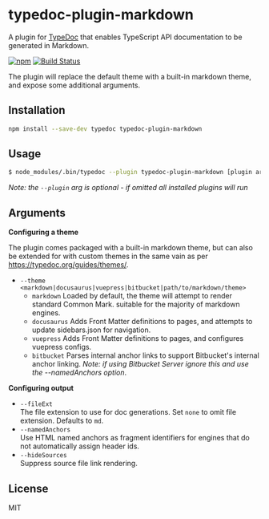 # typedoc-plugin-markdown

A plugin for [TypeDoc](https://github.com/TypeStrong/typedoc) that enables TypeScript API documentation to be generated in Markdown.

[![npm](https://img.shields.io/npm/v/typedoc-plugin-markdown.svg)](https://www.npmjs.com/package/typedoc-plugin-markdown)
[![Build Status](https://travis-ci.org/tgreyuk/typedoc-plugin-markdown.svg?branch=master)](https://travis-ci.org/tgreyuk/typedoc-plugin-markdown)

The plugin will replace the default theme with a built-in markdown theme, and expose some additional arguments.

## Installation

```bash
npm install --save-dev typedoc typedoc-plugin-markdown
```

## Usage

```bash
$ node_modules/.bin/typedoc --plugin typedoc-plugin-markdown [plugin args] [typedoc args]
```

_Note: the `--plugin` arg is optional - if omitted all installed plugins will run_

## Arguments

**Configuring a theme**

The plugin comes packaged with a built-in markdown theme, but can also be extended for with custom themes in the same vain as per https://typedoc.org/guides/themes/.

- `--theme <markdown|docusaurus|vuepress|bitbucket|path/to/markdown/theme>`<br>
  - `markdown` Loaded by default, the theme will attempt to render standard Common Mark. suitable for the majority of markdown engines.
  - `docusaurus` Adds Front Matter definitions to pages, and attempts to update sidebars.json for navigation.
  - `vuepress` Adds Front Matter definitions to pages, and configures vuepress configs.
  - `bitbucket` Parses internal anchor links to support Bitbucket's internal anchor linking. _Note: if using Bitbucket Server ignore this and use the --namedAnchors option_.

**Configuring output**

- `--fileExt`<br>
  The file extension to use for doc generations. Set `none` to omit file extension. Defaults to `md`.
- `--namedAnchors`<br>
  Use HTML named anchors as fragment identifiers for engines that do not automatically assign header ids.
- `--hideSources`<br>
  Suppress source file link rendering.

## License

MIT

